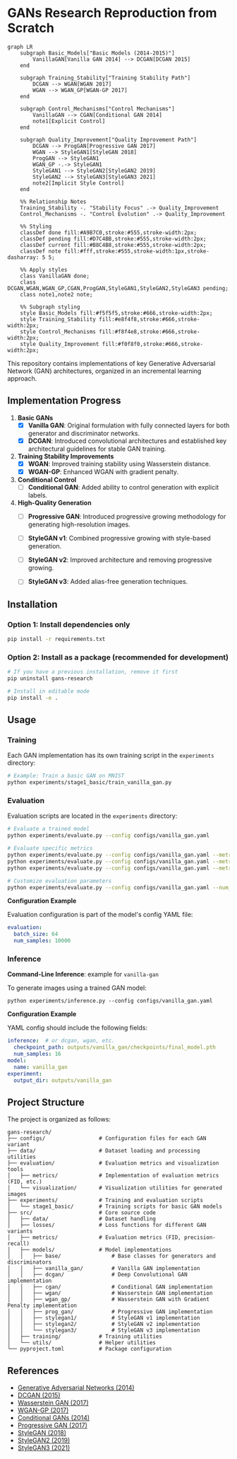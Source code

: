 # GANs Research Reproduction from Scratch

```mermaid
graph LR
    subgraph Basic_Models["Basic Models (2014-2015)"]
        VanillaGAN[Vanilla GAN 2014] --> DCGAN[DCGAN 2015]
    end
    
    subgraph Training_Stability["Training Stability Path"]
        DCGAN --> WGAN[WGAN 2017]
        WGAN --> WGAN_GP[WGAN-GP 2017]
    end
    
    subgraph Control_Mechanisms["Control Mechanisms"]
        VanillaGAN --> CGAN[Conditional GAN 2014]
        note1[Explicit Control]
    end
    
    subgraph Quality_Improvement["Quality Improvement Path"]
        DCGAN --> ProgGAN[Progressive GAN 2017]
        WGAN --> StyleGAN1[StyleGAN 2018]
        ProgGAN --> StyleGAN1
        WGAN_GP -.-> StyleGAN1
        StyleGAN1 --> StyleGAN2[StyleGAN2 2019]
        StyleGAN2 --> StyleGAN3[StyleGAN3 2021]
        note2[Implicit Style Control]
    end
    
    %% Relationship Notes
    Training_Stability -. "Stability Focus" .-> Quality_Improvement
    Control_Mechanisms -. "Control Evolution" .-> Quality_Improvement
    
    %% Styling
    classDef done fill:#A9B7C0,stroke:#555,stroke-width:2px;
    classDef pending fill:#D7C4BB,stroke:#555,stroke-width:2px;
    classDef current fill:#B8C4B8,stroke:#555,stroke-width:2px;
    classDef note fill:#fff,stroke:#555,stroke-width:1px,stroke-dasharray: 5 5;
    
    %% Apply styles
    class VanillaGAN done;
    class DCGAN,WGAN,WGAN_GP,CGAN,ProgGAN,StyleGAN1,StyleGAN2,StyleGAN3 pending;
    class note1,note2 note;
    
    %% Subgraph styling
    style Basic_Models fill:#f5f5f5,stroke:#666,stroke-width:2px;
    style Training_Stability fill:#e8f4f8,stroke:#666,stroke-width:2px;
    style Control_Mechanisms fill:#f8f4e8,stroke:#666,stroke-width:2px;
    style Quality_Improvement fill:#f0f8f0,stroke:#666,stroke-width:2px;

```

This repository contains implementations of key Generative Adversarial Network (GAN) architectures, organized in an incremental learning approach.


## Implementation Progress

1. **Basic GANs**
   - [x] **Vanilla GAN**: Original formulation with fully connected layers for both generator and discriminator networks.
   - [x] **DCGAN**: Introduced convolutional architectures and established key architectural guidelines for stable GAN training.
   
2. **Training Stability Improvements**
   - [x] **WGAN**: Improved training stability using Wasserstein distance.
   - [x] **WGAN-GP**: Enhanced WGAN with gradient penalty.
   
3. **Conditional Control**
   - [ ] **Conditional GAN**: Added ability to control generation with explicit labels.
   
4. **High-Quality Generation**
   - [ ] **Progressive GAN**: Introduced progressive growing methodology for generating high-resolution images.
   - [ ] **StyleGAN v1**: Combined progressive growing with style-based generation.
   - [ ] **StyleGAN v2**: Improved architecture and removing progressive growing.
   - [ ] **StyleGAN v3**: Added alias-free generation techniques.



## Installation

### Option 1: Install dependencies only
```bash
pip install -r requirements.txt
```

### Option 2: Install as a package (recommended for development)
```bash
# If you have a previous installation, remove it first
pip uninstall gans-research

# Install in editable mode
pip install -e .
```



## Usage

### Training
Each GAN implementation has its own training script in the `experiments` directory:

```bash
# Example: Train a basic GAN on MNIST
python experiments/stage1_basic/train_vanilla_gan.py
```

### Evaluation
Evaluation scripts are located in the `experiments` directory:

```bash
# Evaluate a trained model
python experiments/evaluate.py --config configs/vanilla_gan.yaml

# Evaluate specific metrics
python experiments/evaluate.py --config configs/vanilla_gan.yaml --metrics quality
python experiments/evaluate.py --config configs/vanilla_gan.yaml --metrics coverage
python experiments/evaluate.py --config configs/vanilla_gan.yaml --metrics speed

# Customize evaluation parameters
python experiments/evaluate.py --config configs/vanilla_gan.yaml --num_samples 5000 --batch_size 32
```

**Configuration Example**

Evaluation configuration is part of the model's config YAML file:

```yaml
evaluation:
  batch_size: 64
  num_samples: 10000
```

### Inference

**Command-Line Inference**: example for `vanilla-gan`

To generate images using a trained GAN model:

```
python experiments/inference.py --config configs/vanilla_gan.yaml
```

**Configuration Example**

YAML config should include the following fields:

```yaml
inference:  # or dcgan, wgan, etc.
  checkpoint_path: outputs/vanilla_gan/checkpoints/final_model.pth
  num_samples: 16
model:
  name: vanilla_gan
experiment:
  output_dir: outputs/vanilla_gan
```


## Project Structure

The project is organized as follows:

```
gans-research/
├── configs/                 # Configuration files for each GAN variant
├── data/                    # Dataset loading and processing utilities
├── evaluation/              # Evaluation metrics and visualization tools
│   ├── metrics/             # Implementation of evaluation metrics (FID, etc.)
│   └── visualization/       # Visualization utilities for generated images
├── experiments/             # Training and evaluation scripts
│   └── stage1_basic/        # Training scripts for basic GAN models
├── src/                     # Core source code
│   ├── data/                # Dataset handling
│   ├── losses/              # Loss functions for different GAN variants
│   ├── metrics/             # Evaluation metrics (FID, precision-recall)
│   ├── models/              # Model implementations
│   │   ├── base/                # Base classes for generators and discriminators
│   │   ├── vanilla_gan/         # Vanilla GAN implementation
│   │   ├── dcgan/               # Deep Convolutional GAN implementation
│   │   ├── cgan/                # Conditional GAN implementation
│   │   ├── wgan/                # Wasserstein GAN implementation
│   │   ├── wgan_gp/             # Wasserstein GAN with Gradient Penalty implementation
│   │   ├── prog_gan/            # Progressive GAN implementation
│   │   ├── stylegan1/           # StyleGAN v1 implementation
│   │   ├── stylegan2/           # StyleGAN v2 implementation
│   │   └── stylegan3/           # StyleGAN v3 implementation
│   ├── training/            # Training utilities
│   └── utils/               # Helper utilities
└── pyproject.toml           # Package configuration
```


## References

- [Generative Adversarial Networks (2014)](https://arxiv.org/abs/1406.2661)
- [DCGAN (2015)](https://arxiv.org/abs/1511.06434)
- [Wasserstein GAN (2017)](https://arxiv.org/abs/1701.07875)
- [WGAN-GP (2017)](https://arxiv.org/abs/1704.00028)
- [Conditional GANs (2014)](https://arxiv.org/abs/1411.1784)
- [Progressive GAN (2017)](https://arxiv.org/abs/1710.10196)
- [StyleGAN (2018)](https://arxiv.org/abs/1812.04948)
- [StyleGAN2 (2019)](https://arxiv.org/abs/1912.04958)
- [StyleGAN3 (2021)](https://arxiv.org/abs/2106.12423)
